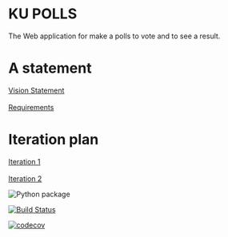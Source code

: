 # KU POLLS
The Web application for make a polls to vote and to see a result.

# A statement
[Vision Statement](../../wiki/Vision%20Statement)<br><br/>
[Requirements](../../wiki/Requirements)

# Iteration plan
[Iteration 1](https://github.com/Noboomta/ku-polls/wiki/Iteration-1-Plan)<br><br/>
[Iteration 2](https://github.com/Noboomta/ku-polls/wiki/Iteration-2-Plan)

![Python package](https://github.com/Noboomta/ku-polls/workflows/Python%20package/badge.svg)

[![Build Status](https://travis-ci.com/Noboomta/ku-polls.svg?branch=master)](https://travis-ci.com/Noboomta/ku-polls)

[![codecov](https://codecov.io/gh/Noboomta/ku-polls/branch/master/graph/badge.svg)](https://codecov.io/gh/Noboomta/ku-polls)
